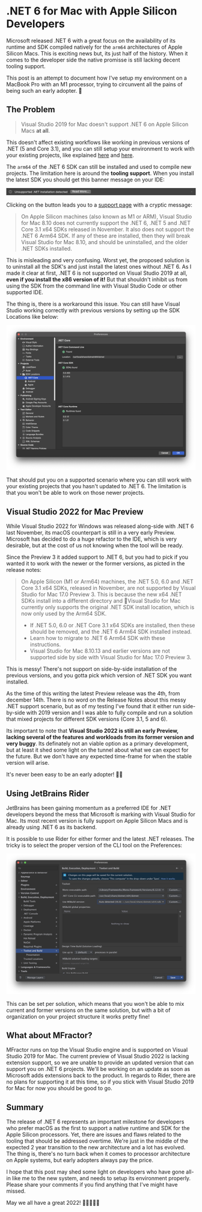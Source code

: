 # .NET 6 for Mac with Apple Silicon Developers

Microsoft released .NET 6 with a great focus on the availability of its runtime and SDK compiled natively for the `arm64` architectures of Apple Silicon Macs. This is exciting news but, its just half of the history. When it comes to the developer side the native promisse is still lacking decent tooling support.

This post is an attempt to document how I've setup my environment on a MacBook Pro with an M1 processor, trying to circunvent all the pains of being such an early adopter. 🤕

## The Problem

>Visual Studio 2019 for Mac doesn't support .NET 6 on Apple Silicon Macs **at all**.

This doesn't affect existing workflows like working in previous versions of .NET (5 and Core 3.1), and you can still setup your environment to work with your existing projects, like explained [here](https://devblogs.microsoft.com/visualstudio/developing-on-a-m1-mac-with-visual-studio-for-mac/) and [here](https://montemagno.com/setting-up-an-m1-mac-for-xamarin-development/).

The `arm64` of the .NET 6 SDK can still be installed and used to compile new projects. The limitation here is around the **tooling support**. When you install the latest SDK you should get this banner message on your IDE:

![](img/unsupported-install.png)

Clicking on the button leads you to a [support page](https://docs.microsoft.com/en-ca/visualstudio/mac/uninstall-net-2019?view=vsmac-2019) with a cryptic message:

>On Apple Silicon machines (also known as M1 or ARM), Visual Studio for Mac 8.10 does not currently support the .NET 6, .NET 5 and .NET Core 3.1 x64 SDKs released in November. It also does not support the .NET 6 Arm64 SDK. If any of these are installed, then they will break Visual Studio for Mac 8.10, and should be uninstalled, and the older .NET SDKs installed.

This is misleading and very confusing. Worst yet, the proposed solution is to uninstall all the SDK's and just install the latest ones without .NET 6. As I made it clear at first, .NET 6 is not supported on Visual Studio 2019 at all, **even if you install the x86 version of it!** But that shouldn't inhibit us from using the SDK from the command line with Visual Studio Code or other supported IDE.

The thing is, there is a workaround this issue. You can still have Visual Studio working correctly with previous versions by setting up the SDK Locations like below:

![](img/sdk-location.png)

That should put you on a supported scenario where you can still work with your existing projects that you hasn't updated to .NET 6. The limitation is that you won't be able to work on those newer projects.

## Visual Studio 2022 for Mac Preview

While Visual Studio 2022 for Windows was released along-side with .NET 6 last November, its macOS counterpart is still in a very early Preview. Microsoft has decided to do a huge refactor to the IDE, which is very desirable, but at the cost of us not knowing when the tool will be ready.

Since the Preview 3 it added support to .NET 6, but you had to pick if you wanted it to work with the newer or the former versions, as picted in the release notes:

>On Apple Silicon (M1 or Arm64) machines, the .NET 5.0, 6.0 and .NET Core 3.1 x64 SDKs, released in November, are not supported by Visual Studio for Mac 17.0 Preview 3. This is because the new x64 .NET SDKs install into a different directory and Visual Studio for Mac currently only supports the original .NET SDK install location, which is now only used by the Arm64 SDK.
> * If .NET 5.0, 6.0 or .NET Core 3.1 x64 SDKs are installed, then these should be removed, and the .NET 6 Arm64 SDK installed instead.
> * Learn how to migrate to .NET 6 Arm64 SDK with these instructions.
> * Visual Studio for Mac 8.10.13 and earlier versions are not supported side by side with Visual Studio for Mac 17.0 Preview 3.

This is messy! There's not support on side-by-side installation of the previous versions, and you gotta pick which version of .NET SDK you want installed. 

As the time of this writing the latest Preview release was the 4th, from december 14th. There is no word on the Release Notes about this messy .NET support scenario, but as of my testing I've found that it either run side-by-side with 2019 version and I was able to fully compile and run a solution that mixed projects for different SDK versions (Core 3.1, 5 and 6).

Its important to note that **Visual Studio 2022 is still an early Preview, lacking several of the features and workloads from its former version and very buggy**. Its definately not an viable option as a primary development, but at least it shed some light on the tunnel about what we can expect for the future. But we don't have any expected time-frame for when the stable version will arise. 

It's never been easy to be an early adopter! 🤷‍♂️

## Using JetBrains Rider

JetBrains has been gaining momentum as a preferred IDE for .NET developers beyond the mess that Microsoft is marking with Visual Studio for Mac. Its most recent version is fully support on Apple Silicon Macs and is already using .NET 6 as its backend.

It is possible to use Rider for either former and the latest .NET releases. The tricky is to select the proper version of the CLI tool on the Preferences:

![](img/rider-sdk.png)

This can be set per solution, which means that you won't be able to mix current and former versions on the same solution, but with a bit of organization on your project structure it works pretty fine!

## What about MFractor?

MFractor runs on top the Visual Studio engine and is supported on Visual Studio 2019 for Mac. The current preview of Visual Studio 2022 is lacking extension support, so we are unable to provide an updated version that can support you on .NET 6 projects. We'll be working on an update as soon as Microsoft adds extensions back to the product. In regards to Rider, there are no plans for supporting it at this time, so if you stick with Visual Studio 2019 for Mac for now you should be good to go.

## Summary

The release of .NET 6 represents an important milestone for developers who prefer macOS as the first to support a native runtime and SDK for the Apple Silicon processors. Yet, there are issues and flaws related to the tooling that should be addressed overtime. We're just in the middle of the expected 2 year transition to the new architecture and a lot has evolved. The thing is, there's no turn back when it comes to processor architecture on Apple systems, but early adopters always pay the price.

I hope that this post may shed some light on developers who have gone all-in like me to the new system, and needs to setup its environment properly. Please share your comments if you find anything that I've might have missed.

May we all have a great 2022! 🎄🎊🍾🎉🎁